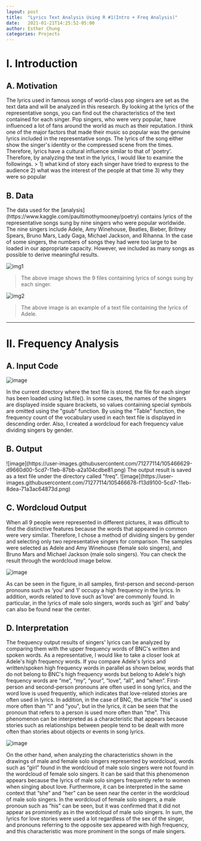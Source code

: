 ```yaml
---
layout: post
title:  "Lyrics Text Analysis Using R #1(Intro + Freq Analysis)"
date:   2021-01-21T14:25:52-05:00
author: Esther Chung
categories: Projects
---
```


<h1>I. Introduction</h1>

<h2>A. Motivation</h2>
The lyrics used in famous songs of world-class pop singers are set as the text data and will be analyzed in this research.
By looking at the lyrics of the representative songs, you can find out the characteristics of the text contained for each singer. 
Pop singers, who were very popular, have influenced a lot of fans around the world as much as their reputation. 
I think one of the major factors that made their music so popular was the genuine lyrics included in the representative songs. 
The lyrics of the song either show the singer's identity or the compressed scene from the times. 
Therefore, lyrics have a cultural influence similar to that of 'poetry'. 
Therefore, by analyzing the text in the lyrics, I would like to examine the followings. 
> 1) what kind of story each singer have tried to express to the audience      
  2) what was the interest of the people at that time      
  3) why they were so popular     

<h2>B. Data</h2>
The data used for the [analysis](https://www.kaggle.com/paultimothymooney/poetry) contains lyrics of the representative songs sung by nine singers who were popular worldwide. 
The nine singers include Adele, Amy Winehouse, Beatles, Bieber, Britney Spears, Bruno Mars, Lady Gaga, Michael Jackson, and Rihanna. 
In the case of some singers, the numbers of songs they had were too large to be loaded in our appropriate capacity.
However, we included as many songs as possible to derive meaningful results. 

![img1](https://user-images.githubusercontent.com/71277114/105278122-31bde180-5be8-11eb-9a85-f3fc5d80407b.jpg)
> The above image shows the 9 files containing lyrics of songs sung by each singer.

![img2](https://user-images.githubusercontent.com/71277114/105278124-3387a500-5be8-11eb-80e6-afcd0d7fd1cb.jpg)
> The above image is an example of a text file containing the lyrics of Adele.

--------------------------------------------------------------------------------------

<h1>II. Frequency Analysis</h1>
<h2>A. Input Code </h2>

![image](https://user-images.githubusercontent.com/71277114/105465833-cbfc5300-5cd6-11eb-8812-31bac0839724.png)

In the current directory where the text file is stored, the file for each singer has been loaded using list.file(). 
In some cases, the names of the singers are displayed inside square brackets, so values containing special symbols are omitted using the "gsub" function. 
By using the "Table" function, the frequency count of the vocabulary used in each text file is displayed in descending order. 
Also, I created a wordcloud for each frequency value dividing singers by gender.


<h2>B. Output </h2>
![image](https://user-images.githubusercontent.com/71277114/105466629-d9660d00-5cd7-11eb-87bb-a2a104cdbe81.png)
The output result is saved as a text file under the directory called "freq".
![image](https://user-images.githubusercontent.com/71277114/105466678-f13d9100-5cd7-11eb-8dea-71a3ac64873d.png)

<h2>C. Wordcloud Output </h2>

When all 9 people were represented in different pictures, it was difficult to find the distinctive features because the words that appeared in common were very similar. Therefore, I chose a method of dividing singers by gender and selecting only two representative singers for comparison. 
The samples were selected as Adele and Amy Winehouse (female solo singers), 
and Bruno Mars and Michael Jackson (male solo singers). 
You can check the result through the wordcloud image below.

![image](https://user-images.githubusercontent.com/71277114/105466928-4f6a7400-5cd8-11eb-9c5f-33a45df853a5.png)

As can be seen in the figure, in all samples, first-person and second-person pronouns such as ‘you’ and ‘I’ occupy a high frequency in the lyrics. 
In addition, words related to love such as'love' are commonly found. 
In particular, in the lyrics of male solo singers, words such as ‘girl’ and ‘baby’ can also be found near the center.

<h2>D. Interpretation </h2>

The frequency output results of singers' lyrics can be analyzed by comparing them with the upper frequency words of BNC's written and spoken words. 
As a representative, I would like to take a closer look at Adele's high frequency words. 
If you compare Adele's lyrics and written/spoken high frequency words in parallel as shown below, 
words that do not belong to BNC's high frequency words but belong to Adele's high frequency words are “me”, “my”, “your”, “love”, “all”, and “when”. 
First-person and second-person pronouns are often used in song lyrics, and the word love is used frequently, which indicates that love-related stories are often used in lyrics. 
In addition, in the case of BNC, the article "the" is used more often than "I" and "you", 
but in the lyrics, it can be seen that the pronoun that refers to a person is used more often than "the". 
This phenomenon can be interpreted as a characteristic that appears because stories such as relationships between people tend to be dealt with more often than stories about objects or events in song lyrics.

![image](https://user-images.githubusercontent.com/71277114/105467654-58a81080-5cd9-11eb-949a-2be4c4fe7a1a.png)

On the other hand, when analyzing the characteristics shown in the drawings of male and female solo singers represented by wordcloud, 
words such as “girl” found in the wordcloud of male solo singers were not found in the wordcloud of female solo singers. 
It can be said that this phenomenon appears because the lyrics of male solo singers frequently refer to women when singing about love. 
Furthermore, it can be interpreted in the same context that “she” and “her” can be seen near the center in the wordcloud of male solo singers. 
In the wordcloud of female solo singers, a male pronoun such as “his” can be seen, but it was confirmed that it did not appear as prominently as in the wordcloud of male solo singers. 
In sum, the lyrics for love stories were used a lot regardless of the sex of the singer, and pronouns referring to the opposite sex appeared with high frequency, and this characteristic was more prominent in the songs of male singers.



